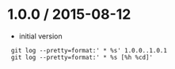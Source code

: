 
1.0.0 / 2015-08-12
==================

  * initial version

```
 git log --pretty=format:' * %s' 1.0.0..1.0.1
 git log --pretty=format:' * %s [%h %cd]'
```
